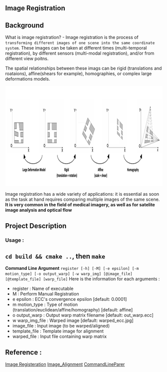 ## Image Registration

## Background
What is image registration? - Image registration is the process of `transforming different images of one scene into the same coordinate system`. These images can be taken at different times (multi-temporal registration), by different sensors (multi-modal registration), and/or from different view poitns. 

The spatial relationships between these imags can be rigid (translations and roataions), affine(shears for example), homographies, or complex large deformations models.

<p align="center">
  <img src="./images/Multiple Deformation.png" width="860" height="320" >
</p>

Image registration has a wide variety of applications: it is essential as soon as the task at hand requires comparing multiple images of the same scene. **It is very common in the field of medical imagery, as well as for satelite image analysis and optical flow**



## Project Description

### Usage : 
``cd build && cmake ..``, then `make`
---
**Command Line Argument**
```register [-h] [-M] [-e epsilon] [-m motion_type] [-o output_warp] [-w warp_img] [@image_file] [@template_file] [warp_file]```
Here is the information for each arguments :
- register          : Name of executable
- M                 : Perform Manual Registration
- e epsilon         : ECC's convergence epsilon [default: 0.0001]
- m motion_type     : Type of motion (translation/euclidean/affine/homography) [default: affine]
- o output_warp     : Output warp matrix filename [default: out_warp.ecc]
- w warp_img_file   : Warped image [default: warped_ecc.jpg]
- image_file        : Input image (to be warped/aligned)
- template_file     : Template image for alignment
- warped_file       : Input file containing warp matrix

## Reference :
[Image Registeration](https://www.sicara.ai/blog/2019-07-16-image-registration-deep-learning)
[Image_Alignment](https://docs.opencv.org/master/dd/d93/samples_2cpp_2image_alignment_8cpp-example.html#a39)
[CommandLineParer](https://docs.opencv.org/3.4/d9/d8d/samples_2dnn_2classification_8cpp-example.html#_a0)